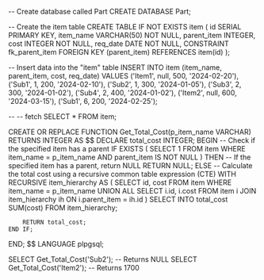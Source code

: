 
-- Create database called Part
CREATE DATABASE Part;

-- Create the item table
CREATE TABLE IF NOT EXISTS item (
    id SERIAL PRIMARY KEY,
    item_name VARCHAR(50) NOT NULL,
    parent_item INTEGER,
    cost INTEGER NOT NULL,
    req_date DATE NOT NULL,
    CONSTRAINT fk_parent_item FOREIGN KEY (parent_item) REFERENCES item(id)
);

-- Insert data into the "item" table
INSERT INTO item (item_name, parent_item, cost, req_date) VALUES
('Item1', null, 500, '2024-02-20'),
('Sub1', 1, 200, '2024-02-10'),
('Sub2', 1, 300, '2024-01-05'),
('Sub3', 2, 300, '2024-01-02'),
('Sub4', 2, 400, '2024-01-02'),
('Item2', null, 600, '2024-03-15'),
('Sub1', 6, 200, '2024-02-25');

-- -- fetch 
SELECT * FROM item;


CREATE OR REPLACE FUNCTION Get_Total_Cost(p_item_name VARCHAR) RETURNS INTEGER AS $$
DECLARE
    total_cost INTEGER;
BEGIN
    -- Check if the specified item has a parent
    IF EXISTS (
        SELECT 1
        FROM item
        WHERE item_name = p_item_name AND parent_item IS NOT NULL
    ) THEN
        -- If the specified item has a parent, return NULL
        RETURN NULL;
    ELSE
        -- Calculate the total cost using a recursive common table expression (CTE)
        WITH RECURSIVE item_hierarchy AS (
            SELECT id, cost
            FROM item
            WHERE item_name = p_item_name
            UNION ALL
            SELECT i.id, i.cost
            FROM item i
            JOIN item_hierarchy ih ON i.parent_item = ih.id
        )
        SELECT INTO total_cost SUM(cost)
        FROM item_hierarchy;

        RETURN total_cost;
    END IF;
END;
$$ LANGUAGE plpgsql;


SELECT Get_Total_Cost('Sub2'); -- Returns NULL
SELECT Get_Total_Cost('Item2'); -- Returns 1700



